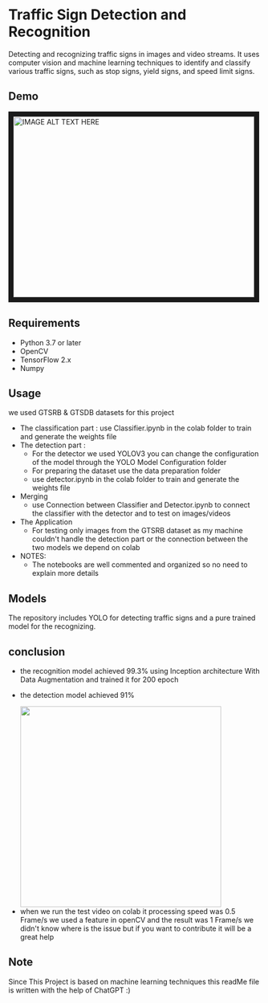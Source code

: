 # Traffic Sign Detection and Recognition

Detecting and recognizing traffic signs in images and video streams. It uses computer vision and machine learning techniques to identify and classify various traffic signs, such as stop signs, yield signs, and speed limit signs.

## Demo
<a href="https://www.youtube.com/watch?v=ITL-rYTVxTg
" target="_blank"><img src="http://img.youtube.com/vi/ITL-rYTVxTg/0.jpg" 
alt="IMAGE ALT TEXT HERE" width="480" height="360" border="10" /></a>
## Requirements
- Python 3.7 or later
- OpenCV
- TensorFlow 2.x
- Numpy

## Usage
we used GTSRB & GTSDB datasets for this project

* The classification part :
use Classifier.ipynb in the colab folder to train and generate the weights file
* The detection part :
  * For the detector we used YOLOV3 you can change the configuration of the model through the YOLO Model Configuration folder 
  * For preparing the dataset use the data preparation folder
  * use detector.ipynb in the colab folder to train and generate the weights file
* Merging
  * use Connection between Classifier and Detector.ipynb to connect the classifier with the detector and to test on images/videos
* The Application
  * For testing only images from the GTSRB dataset as my machine couldn't handle the detection part or the connection between the two models we depend on colab
* NOTES: 
  * The notebooks are well commented and organized so no need to explain more details


## Models
The repository includes YOLO for detecting traffic signs and a pure trained model for the recognizing. 

## conclusion 
  - the recognition model achieved 99.3% using Inception architecture With Data Augmentation and trained it for 200 epoch
  - <p>the detection model achieved 91%</p>
    <img src="https://user-images.githubusercontent.com/29041010/216661055-047af709-9fbb-4914-b8ab-b37444c1279c.png"  width="400" height="400" />
  - when we run the test video on colab it processing speed was 0.5 Frame/s we used a feature in openCV and the result was 1 Frame/s
    we didn't know where is the issue but if you want to contribute it will be a great help
## Note
Since This Project is based on machine learning techniques this readMe file is written with the help of ChatGPT :)
